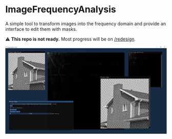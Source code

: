 # ImageFrequencyAnalysis
A simple tool to transform images into the frequency domain and provide an interface to edit them with masks.

:warning: **This repo is not ready.** Most progress will be on [/redesign](https://github.com/LucasDower/ImageFrequencyAnalysis/tree/redesign).

![](resources/teaser.png)
